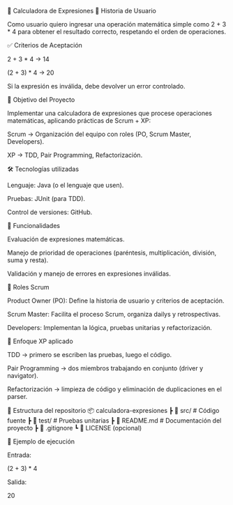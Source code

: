 📐 Calculadora de Expresiones
📖 Historia de Usuario

Como usuario quiero ingresar una operación matemática simple como 2 + 3 * 4 para obtener el resultado correcto, respetando el orden de operaciones.

✅ Criterios de Aceptación

2 + 3 * 4 → 14

(2 + 3) * 4 → 20

Si la expresión es inválida, debe devolver un error controlado.

🎯 Objetivo del Proyecto

Implementar una calculadora de expresiones que procese operaciones matemáticas, aplicando prácticas de Scrum + XP:

Scrum → Organización del equipo con roles (PO, Scrum Master, Developers).

XP → TDD, Pair Programming, Refactorización.

🛠 Tecnologías utilizadas

Lenguaje: Java (o el lenguaje que usen).

Pruebas: JUnit (para TDD).

Control de versiones: GitHub.

🚀 Funcionalidades

Evaluación de expresiones matemáticas.

Manejo de prioridad de operaciones (paréntesis, multiplicación, división, suma y resta).

Validación y manejo de errores en expresiones inválidas.

👥 Roles Scrum

Product Owner (PO): Define la historia de usuario y criterios de aceptación.

Scrum Master: Facilita el proceso Scrum, organiza dailys y retrospectivas.

Developers: Implementan la lógica, pruebas unitarias y refactorización.

🔬 Enfoque XP aplicado

TDD → primero se escriben las pruebas, luego el código.

Pair Programming → dos miembros trabajando en conjunto (driver y navigator).

Refactorización → limpieza de código y eliminación de duplicaciones en el parser.

📂 Estructura del repositorio
📦 calculadora-expresiones
 ┣ 📂 src/       # Código fuente
 ┣ 📂 test/      # Pruebas unitarias
 ┣ 📜 README.md  # Documentación del proyecto
 ┣ 📜 .gitignore
 ┗ 📜 LICENSE (opcional)

🧪 Ejemplo de ejecución

Entrada:

(2 + 3) * 4


Salida:

20
